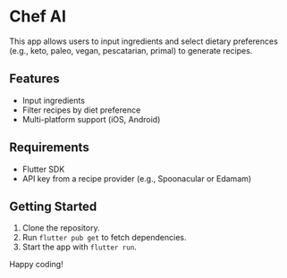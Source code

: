 # Chef AI 

This app allows users to input ingredients and select dietary preferences (e.g., keto, paleo, vegan, pescatarian, primal) to generate recipes.

## Features
- Input ingredients
- Filter recipes by diet preference
- Multi-platform support (iOS, Android)

## Requirements
- Flutter SDK
- API key from a recipe provider (e.g., Spoonacular or Edamam)

## Getting Started
1. Clone the repository.
2. Run `flutter pub get` to fetch dependencies.
3. Start the app with `flutter run`.

Happy coding!